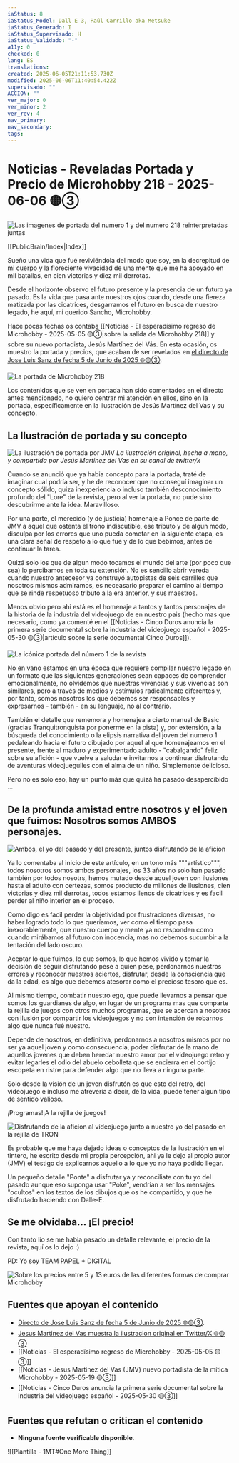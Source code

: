 ```yaml
---
iaStatus: 8
iaStatus_Model: Dall-E 3, Raúl Carrillo aka Metsuke
iaStatus_Generado: I
iaStatus_Supervisado: H
iaStatus_Validado: "-"
a11y: 0
checked: 0
lang: ES
translations: 
created: 2025-06-05T21:11:53.730Z
modified: 2025-06-06T11:40:54.422Z
supervisado: ""
ACCION: ""
ver_major: 0
ver_minor: 2
ver_rev: 4
nav_primary: 
nav_secondary: 
tags:
---
```

# Noticias - Reveladas Portada y Precio de Microhobby 218 - 2025-06-06 🟡③

![Las imagenes de portada del numero 1 y del numero 218 reinterpretadas juntas](PublicBrain/_resources/f18adad06ed630f9cbdce46dd57aa465_MD5.jpeg)

[[PublicBrain/Index|Index]]

Sueño una vida que fué reviviéndola del modo que soy, en la decrepitud de mi cuerpo y la floreciente vivacidad de una mente que me ha apoyado en mil batallas, en cien victorias y diez mil derrotas.

Desde el horizonte observo el futuro presente y la presencia de un futuro ya pasado. Es la vida que pasa ante nuestros ojos cuando, desde una fiereza matizada por las cicatrices, desgarramos el futuro en busca de nuestro legado, he aquí, mi querido Sancho, Microhobby.

Hace pocas fechas os contaba [[Noticias - El esperadísimo regreso de Microhobby - 2025-05-05 🟡③|sobre la salida de Microhobby 218]] y sobre su nuevo portadista, Jesús Martínez del Vás. En esta ocasión, os muestro la portada y precios, que acaban de ser revelados en [el directo de Jose Luis Sanz de fecha 5 de Junio de 2025 🌐🟡③](https://www.youtube.com/live/eHqeOvRkecQ?si=1bfexoiSJgRxJJM9).

![La portada de Microhobby 218](PublicBrain/_resources/047c864a1db15f9bb513103d194ea23a_MD5.jpeg)

Los contenidos que se ven en portada han sido comentados en el directo antes mencionado, no quiero centrar mi atención en ellos, sino en la portada, específicamente en la ilustración de Jesús Martínez del Vas y su concepto.
## La Ilustración de portada y su concepto

![La ilustración de portada por JMV](PublicBrain/_resources/7447946116a59fd48c44a99a0710e711_MD5.jpeg)
*La ilustración original, hecha a mano, y compartida por Jesús Martinez del Vas en su canal de twitter/x*

Cuando se anunció que ya habia concepto para la portada, traté de imaginar cual podría ser, y he de reconocer que no conseguí imaginar un concepto sólido, quiza inexperiencia o incluso también desconocimiento profundo del "Lore" de la revista, pero al ver la portada, no pude sino descubrirme ante la idea. Maravilloso.

Por una parte, el merecido (y de justicia) homenaje a Ponce de parte de JMV a aquel que ostenta el trono indiscutible, ese tributo y de algun modo, disculpa por los errores que uno pueda cometar en la siguiente etapa, es una clara señal de respeto a lo que fue y de lo que bebimos, antes de continuar la tarea.

Quizá solo los que de algun modo tocamos el mundo del arte (por poco que sea) lo percibamos en toda su extensión. No es sencillo abrir vereda cuando nuestro antecesor ya construyó autopistas de seis carrilles que nosotros mismos admiramos, es neceasario preparar el camino al tiempo que se rinde respetuoso tributo a la era anterior, y sus maestros.

Menos obvio pero ahi está es el homenaje a tantos y tantos personajes de la historia de la industria del videojuego de en nuestro pais (hecho mas que necesario, como ya comenté en el [[Noticias - Cinco Duros anuncia la primera serie documental sobre la industria del videojuego español - 2025-05-30 🟡③|artículo sobre la serie documental Cinco Duros]]).

![La icónica portada del número 1 de la revista](PublicBrain/_resources/7230d350c2b89f0387822e29b0313aff_MD5.jpg)

No en vano estamos en una época que requiere compilar nuestro legado en un formato que las siguientes generaciones sean capaces de comprender emocionalmente, no olvidemos que nuestras vivencias y sus vivencias son similares, pero a través de medios y estímulos radicalmente diferentes y, por tanto, somos nosotros los que debemos ser responsables y expresarnos - también - en su lenguaje, no al contrario.

También el detalle que rememora y homenajea a cierto manual de Basic (gracias Tranquitronquista por ponerme en la pista) y, por extensión, a la búsqueda del conocimiento o la elipsis narrativa del joven del numero 1 pedaleando hacia el futuro dibujado por aquel al que homenajeamos en el presente, frente al maduro y experimentado adulto - "cabalgando" feliz sobre su afición - que vuelve a saludar e invitarnos a continuar disfrutando de aventuras videojueguiles con el alma de un niño. Simplemente delicioso.

Pero no es solo eso, hay un punto más que quizá ha pasado desapercibido ...
## De la profunda amistad entre nosotros y el joven que fuimos: Nosotros somos AMBOS personajes.

![Ambos, el yo del pasado y del presente, juntos disfrutando de la aficion](PublicBrain/_resources/cf9ceda2b7f99484a74b901757440284_MD5.jpeg)

Ya lo comentaba al inicio de este artículo, en un tono más """artístico""", todos nosotros somos ambos personajes, los 33 años no solo han pasado también por todos nosotrs, hemos mutado desde aquel joven con ilusiones hasta el adulto con certezas, somos producto de millones de ilusiones, cien victorias y diez mil derrotas, todos estamos llenos de cicatrices y es facil perder al niño interior en el proceso.

Como digo es facil perder la objetividad por frustraciones diversas, no haber logrado todo lo que queríamos, ver como el tiempo pasa inexorablemente, que nuestro cuerpo y mente ya no responden como cuando mirábamos al futuro con inocencia, mas no debemos sucumbir a la tentación del lado oscuro.

Aceptar lo que fuimos, lo que somos, lo que hemos vivido y tomar la decisión de seguir disfrutando pese a quien pese,  perdonarnos nuestros errores y reconocer nuestros aciertos, disfrutar, desde la consciencia que da la edad, es algo que debemos atesorar como el precioso tesoro que es.

Al mismo tiempo, combatir nuestro ego, que puede llevarnos a pensar que somos los guardianes de algo, en lugar de un programa mas que comparte la rejilla de juegos con otros muchos programas, que se acercan a nosotros con ilusión por compartir los videojuegos y no con intención de robarnos algo que nunca fué nuestro.

Depende de nosotros, en definitiva, perdonarnos a nosotros mismos por no ser ya aquel joven y como consecuencia, poder disfrutar de la mano de aquellos jovenes que deben heredar nuestro amor por el videojuego retro y evitar legarles  el odio del abuelo cebolleta que se encierra en el cortijo escopeta en ristre para defender algo que no lleva a ninguna parte.

Solo desde la visión de un joven disfrutón es que esto del retro, del videojuego e incluso me atrevería a decir, de la vida, puede tener algun tipo de sentido valioso. 

¡Programas!¡A la rejilla de juegos!

![Disfrutando de la aficion al videojuego junto a nuestro yo del pasado en la rejilla de TRON](PublicBrain/_resources/286bdc4acd76224c3abf861f85394c94_MD5.jpeg)

Es probable que me haya dejado ideas o conceptos de la ilustración en el tintero, he escrito desde mi propia percepción, ahi ya le dejo al propio autor (JMV) el testigo de explicarnos aquello a lo que yo no haya podido llegar.

Un pequeño detalle "Ponte" a disfrutar ya y reconciliate con tu yo del pasado aunque eso suponga usar "Poke", vendrian a ser los mensajes "ocultos" en los textos de los dibujos que os he compartido, y que he disfrutado haciendo con Dalle-E.
## Se me olvidaba... ¡El precio!

Con tanto lio se me habia pasado un detalle relevante, el precio de la revista, aquí os lo dejo :)

PD: Yo soy TEAM PAPEL + DIGITAL

![Sobre los precios entre 5 y 13 euros de las diferentes formas de comprar Microhobby](PublicBrain/_resources/e98c794282ea682c07cf21736f0671ac_MD5.jpg)


## Fuentes que apoyan el contenido


* [Directo de Jose Luis Sanz de fecha 5 de Junio de 2025 🌐🟡③](https://www.youtube.com/live/eHqeOvRkecQ?si=1bfexoiSJgRxJJM9).
* [Jesus Martinez del Vas muestra la ilustracion original en Twitter/X 🌐🟡③](https://x.com/metsuke/status/1930642224057840030)
* [[Noticias - El esperadísimo regreso de Microhobby - 2025-05-05 🟡③]]
* [[Noticias - Jesus Martinez del Vas (JMV) nuevo portadista de la mítica Microhobby - 2025-05-19 🟡③]]
* [[Noticias - Cinco Duros anuncia la primera serie documental sobre la industria del videojuego español - 2025-05-30 🟡③]]

## Fuentes que refutan o critican el contenido

- **Ninguna fuente verificable disponible**.


![[Plantilla - 1MT#One More Thing]]